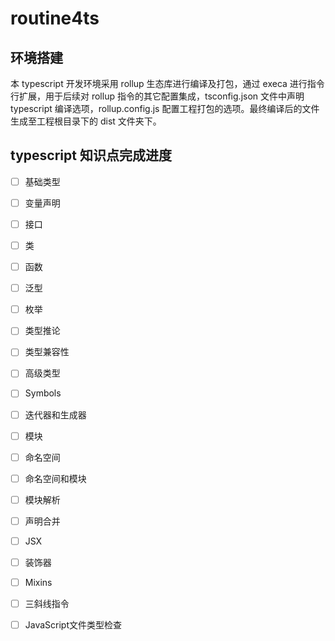 # routine4ts

## 环境搭建

本 typescript 开发环境采用 rollup 生态库进行编译及打包，通过 execa 进行指令行扩展，用于后续对 rollup 指令的其它配置集成，tsconfig.json 文件中声明 typescript 编译选项，rollup.config.js 配置工程打包的选项。最终编译后的文件生成至工程根目录下的 dist 文件夹下。

## typescript 知识点完成进度

- [ ] 基础类型

- [ ] 变量声明

- [ ] 接口

- [ ] 类

- [ ] 函数

- [ ] 泛型

- [ ] 枚举

- [ ] 类型推论

- [ ] 类型兼容性

- [ ] 高级类型

- [ ] Symbols

- [ ] 迭代器和生成器

- [ ] 模块

- [ ] 命名空间

- [ ] 命名空间和模块

- [ ] 模块解析

- [ ] 声明合并

- [ ] JSX

- [ ] 装饰器

- [ ] Mixins

- [ ] 三斜线指令

- [ ] JavaScript文件类型检查



